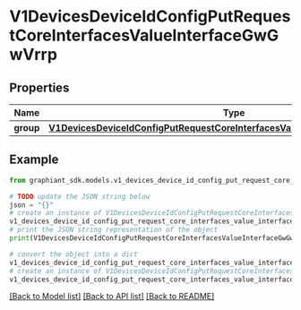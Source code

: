 # V1DevicesDeviceIdConfigPutRequestCoreInterfacesValueInterfaceGwGwVrrp


## Properties

Name | Type | Description | Notes
------------ | ------------- | ------------- | -------------
**group** | [**V1DevicesDeviceIdConfigPutRequestCoreInterfacesValueInterfaceGwGwVrrpGroup**](V1DevicesDeviceIdConfigPutRequestCoreInterfacesValueInterfaceGwGwVrrpGroup.md) |  | [optional] 

## Example

```python
from graphiant_sdk.models.v1_devices_device_id_config_put_request_core_interfaces_value_interface_gw_gw_vrrp import V1DevicesDeviceIdConfigPutRequestCoreInterfacesValueInterfaceGwGwVrrp

# TODO update the JSON string below
json = "{}"
# create an instance of V1DevicesDeviceIdConfigPutRequestCoreInterfacesValueInterfaceGwGwVrrp from a JSON string
v1_devices_device_id_config_put_request_core_interfaces_value_interface_gw_gw_vrrp_instance = V1DevicesDeviceIdConfigPutRequestCoreInterfacesValueInterfaceGwGwVrrp.from_json(json)
# print the JSON string representation of the object
print(V1DevicesDeviceIdConfigPutRequestCoreInterfacesValueInterfaceGwGwVrrp.to_json())

# convert the object into a dict
v1_devices_device_id_config_put_request_core_interfaces_value_interface_gw_gw_vrrp_dict = v1_devices_device_id_config_put_request_core_interfaces_value_interface_gw_gw_vrrp_instance.to_dict()
# create an instance of V1DevicesDeviceIdConfigPutRequestCoreInterfacesValueInterfaceGwGwVrrp from a dict
v1_devices_device_id_config_put_request_core_interfaces_value_interface_gw_gw_vrrp_from_dict = V1DevicesDeviceIdConfigPutRequestCoreInterfacesValueInterfaceGwGwVrrp.from_dict(v1_devices_device_id_config_put_request_core_interfaces_value_interface_gw_gw_vrrp_dict)
```
[[Back to Model list]](../README.md#documentation-for-models) [[Back to API list]](../README.md#documentation-for-api-endpoints) [[Back to README]](../README.md)


